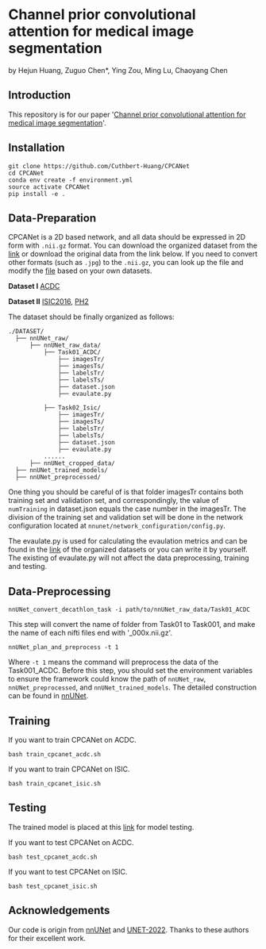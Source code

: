 # Channel prior convolutional attention for medical image segmentation

by Hejun Huang, Zuguo Chen*, Ying Zou, Ming Lu, Chaoyang Chen

## Introduction

This repository is for our paper '[Channel prior convolutional attention for medical image segmentation](https://arxiv.org/abs/2306.05196)'.

## Installation

```
git clone https://github.com/Cuthbert-Huang/CPCANet
cd CPCANet
conda env create -f environment.yml
source activate CPCANet
pip install -e .
```

## Data-Preparation

CPCANet is a 2D based network, and all data should be expressed in 2D form with ```.nii.gz``` format. You can download the organized dataset from the [link](https://drive.google.com/drive/folders/1L1qmnbNq2JfCJG5pukgRGfRzIQ-RN-62?usp=sharing) or download the original data from the link below. If you need to convert other formats (such as ```.jpg```) to the ```.nii.gz```, you can look up the file and modify the [file](https://github.com/Cuthbert-Huang/CPCANet/blob/main/CPCANet/nnunet/dataset_conversion/Task120_ISIC.py) based on your own datasets.

**Dataset I**
[ACDC](https://www.creatis.insa-lyon.fr/Challenge/acdc/)

**Dataset II**
[ISIC2016](https://www.isic-archive.com/#!/topWithHeader/wideContentTop/main), [PH2](https://www.fc.up.pt/addi/ph2%20database.html)

The dataset should be finally organized as follows:

```
./DATASET/
  ├── nnUNet_raw/
      ├── nnUNet_raw_data/
          ├── Task01_ACDC/
              ├── imagesTr/
              ├── imagesTs/
              ├── labelsTr/
              ├── labelsTs/
              ├── dataset.json
              ├── evaulate.py

          ├── Task02_Isic/
              ├── imagesTr/
              ├── imagesTs/
              ├── labelsTr/
              ├── labelsTs/
              ├── dataset.json
              ├── evaulate.py              
          ......
      ├── nnUNet_cropped_data/
  ├── nnUNet_trained_models/
  ├── nnUNet_preprocessed/
```

One thing you should be careful of is that folder imagesTr contains both training set and validation set, and correspondingly, the value of ```numTraining``` in dataset.json equals the case number in the imagesTr. The division of the training set and validation set will be done in the network configuration located at ```nnunet/network_configuration/config.py```.

The evaulate.py is used for calculating the evaulation metrics and can be found in the [link](https://drive.google.com/drive/folders/1L1qmnbNq2JfCJG5pukgRGfRzIQ-RN-62?usp=sharing) of the organized datasets or you can write it by yourself. The existing of evaulate.py will not affect the data preprocessing, training and testing.

## Data-Preprocessing

```
nnUNet_convert_decathlon_task -i path/to/nnUNet_raw_data/Task01_ACDC
```

This step will convert the name of folder from Task01 to Task001, and make the name of each nifti files end with '_000x.nii.gz'.

```
nnUNet_plan_and_preprocess -t 1
```

Where ```-t 1``` means the command will preprocess the data of the Task001_ACDC.
Before this step, you should set the environment variables to ensure the framework could know the path of ```nnUNet_raw```, ```nnUNet_preprocessed```, and ```nnUNet_trained_models```. The detailed construction can be found in [nnUNet](https://github.com/MIC-DKFZ/nnUNet/blob/master/documentation/setting_up_paths.md).

## Training

If you want to train CPCANet on ACDC.

```
bash train_cpcanet_acdc.sh
```

If you want to train CPCANet on ISIC.

```
bash train_cpcanet_isic.sh
```

## Testing

The trained model is placed at this [link](https://drive.google.com/file/d/1WInQJsr5uvbgDOubPFj3l_6U6JJP5HPo/view?usp=sharing) for model testing.

If you want to test CPCANet on ACDC.

```
bash test_cpcanet_acdc.sh
```

If you want to test CPCANet on ISIC.

```
bash test_cpcanet_isic.sh
```

## Acknowledgements

Our code is origin from [nnUNet](https://github.com/MIC-DKFZ/nnUNet) and [UNET-2022](https://github.com/282857341/UNet-2022). Thanks to these authors for their excellent work.
